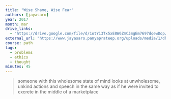 ```yaml
---
title: "Wise Shame, Wise Fear"
authors: [jayasaro]
year: 2017
month: mar
drive_links:
  - "https://drive.google.com/file/d/1otYi3Tx5xE8W6ZmCJmgEm7697dqewDop/view?usp=drivesdk"
external_url: "https://www.jayasaro.panyaprateep.org/uploads/media/1/dhamma_talks/files/2560/2560.03.05%20Wise%20shame,%20Wise%20fear.mp3"
course: path
tags:
  - problems
  - ethics
  - thought
minutes: 45
---
```


> someone with this wholesome state of mind looks at unwholesome, unkind actions and speech in the same way as if he were invited to excrete in the middle of a marketplace
